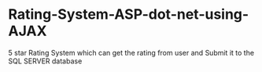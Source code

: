 # Rating-System-ASP-dot-net-using-AJAX
5 star Rating System which can get the rating from user and Submit it to the SQL SERVER database
